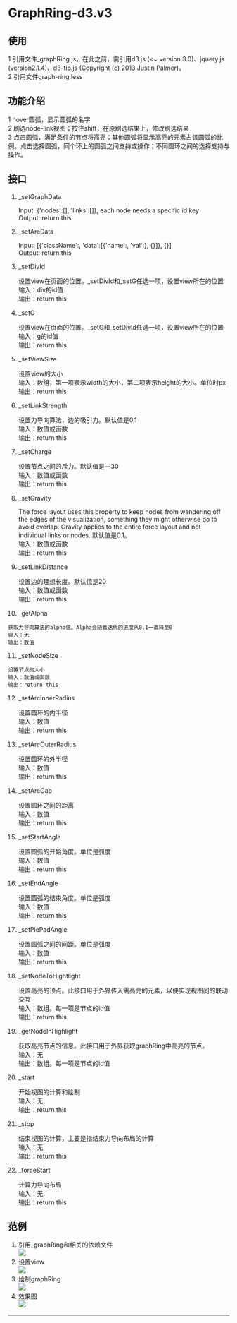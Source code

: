 # GraphRing-d3.v3

使用
------

1 引用文件_graphRing.js。在此之前，需引用d3.js (<= version 3.0)、jquery.js (version2.1.4)、d3-tip.js (Copyright (c) 2013 Justin Palmer)。  
2 引用文件graph-ring.less  

功能介绍
------

1 hover圆弧，显示圆弧的名字  
2 刷选node-link视图；按住shift，在原刷选结果上，修改刷选结果  
3 点击圆弧，满足条件的节点将高亮；其他圆弧将显示高亮的元素占该圆弧的比例。点击选择圆弧，同个环上的圆弧之间支持或操作；不同圆环之间的选择支持与操作。  

接口
------

1)	_setGraphData    

    Input: {'nodes':[], 'links':[]}, each node needs a specific id key  
    Output: return this  

2)	_setArcData  

    Input: [{'className':, 'data':[{'name':, 'val':}, {}]}, {}]  
    Output: return this  

3)	_setDivId  

    设置view在页面的位置。_setDivId和_setG任选一项，设置view所在的位置  
    输入：div的id值  
    输出：return this  

4)	_setG  

    设置view在页面的位置。_setG和_setDivId任选一项，设置view所在的位置  
    输入：g的id值  
    输出：return this  

5)	_setViewSize  

    设置view的大小  
    输入：数组，第一项表示width的大小，第二项表示height的大小。单位时px  
    输出：return this  

6)	_setLinkStrength  

    设置力导向算法，边的吸引力。默认值是0.1  
    输入：数值或函数  
    输出：return this  

7)	_setCharge  

    设置节点之间的斥力。默认值是－30  
    输入：数值或函数  
    输出：return this  

8)	_setGravity  

    The force layout uses this property to keep nodes from wandering off the edges of the visualization, something they might otherwise do to avoid overlap. Gravity applies to the entire force layout and not individual links or nodes. 默认值是0.1。  
    输入：数值或函数  
    输出：return this  

9)	_setLinkDistance  

    设置边的理想长度。默认值是20  
    输入：数值或函数  
    输出：return this  

10)	 _getAlpha  

    获取力导向算法的alpha值。Alpha会随着迭代的进度从0.1一直降至0  
    输入：无  
    输出：数值  

11)	 _setNodeSize  

    设置节点的大小  
    输入：数值或函数  
    输出：return this  

12)	_setArcInnerRadius  

    设置圆环的内半径  
    输入：数值  
    输出：return this  

13)	_setArcOuterRadius  

    设置圆环的外半径  
    输入：数值  
    输出：return this  

14)	_setArcGap  

    设置圆环之间的距离  
    输入：数值  
    输出：return this  

15)	_setStartAngle  

    设置圆弧的开始角度。单位是弧度  
    输入：数值  
    输出：return this  

16)	_setEndAngle  

    设置圆弧的结束角度。单位是弧度  
    输入：数值  
    输出：return this  

17)	_setPiePadAngle  

    设置圆弧之间的间距。单位是弧度  
    输入：数值  
    输出：return this  

18)	_setNodeToHightlight  

    设置高亮的顶点。此接口用于外界传入需高亮的元素，以便实现视图间的联动交互  
    输入：数组。每一项是节点的id值  
    输出：return this  

19)	_getNodeInHighlight  

    获取高亮节点的信息。此接口用于外界获取graphRing中高亮的节点。  
    输入：无  
    输出：数组。每一项是节点的id值  

20)	_start

    开始视图的计算和绘制  
    输入：无  
    输出：return this  

21)	_stop  

    结束视图的计算，主要是指结束力导向布局的计算  
    输入：无  
    输出：return this  

22)	_forceStart 

    计算力导向布局  
    输入：无  
    输出：return this  

范例
------

1)	引用_graphRing和相关的依赖文件  
    ![][p1]
2)	设置view  
    ![][p2]
3)   绘制graphRing  
    ![][p3]
4)	效果图  
    ![][p4]

--------------------------------
[p1]:/img/p1.png
[p2]:/img/p2.png
[p3]:/img/p3.png
[p4]:/img/p4.png








